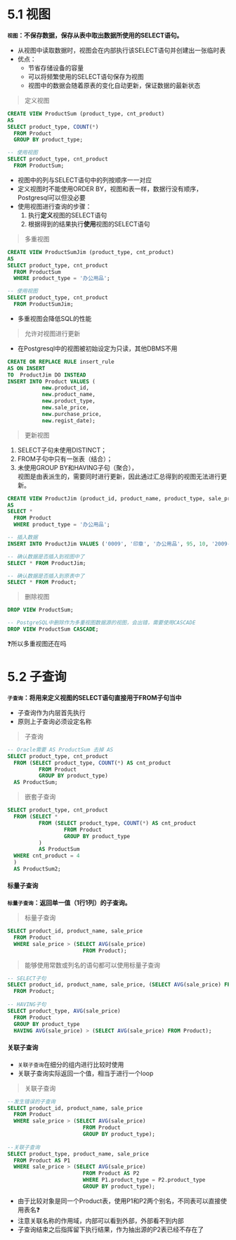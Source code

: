 # 5.1 视图
**`视图`：不保存数据，保存从表中取出数据所使用的SELECT语句。**
* 从视图中读取数据时，视图会在内部执行该SELECT语句并创建出一张临时表
* 优点：
	* 节省存储设备的容量
	* 可以将频繁使用的SELECT语句保存为视图
	* 视图中的数据会随着原表的变化自动更新，保证数据的最新状态

> 定义视图
```sql
CREATE VIEW ProductSum (product_type, cnt_product)
AS
SELECT product_type, COUNT(*)
  FROM Product
  GROUP BY product_type;

-- 使用视图
SELECT product_type, cnt_product
  FROM ProductSum;
```
* 视图中的列与SELECT语句中的列按顺序一一对应
* 定义视图时不能使用ORDER BY，视图和表一样，数据行没有顺序，Postgresql可以但没必要
* 使用视图进行查询的步骤：
	1. 执行**定义**视图的SELECT语句
	2. 根据得到的结果执行**使用**视图的SELECT语句

> 多重视图
```sql
CREATE VIEW ProductSumJim (product_type, cnt_product)
AS
SELECT product_type, cnt_product
  FROM ProductSum
  WHERE product_type = '办公用品';

-- 使用视图
SELECT product_type, cnt_product
  FROM ProductSumJim;
```
* 多重视图会降低SQL的性能

> 允许对视图进行更新
* 在Postgresql中的视图被初始设定为只读，其他DBMS不用
```sql
CREATE OR REPLACE RULE insert_rule
AS ON INSERT
TO  ProductJim DO INSTEAD
INSERT INTO Product VALUES (
           new.product_id, 
           new.product_name, 
           new.product_type, 
           new.sale_price, 
           new.purchase_price, 
           new.regist_date);
```

> 更新视图
1. SELECT子句未使用DISTINCT；
2. FROM子句中只有一张表（结合）；
3. 未使用GROUP BY和HAVING子句（聚合），  
视图是由表派生的，需要同时进行更新，因此通过汇总得到的视图无法进行更新。

```sql
CREATE VIEW ProductJim (product_id, product_name, product_type, sale_price, purchase_price, regist_date)
AS 
SELECT *
  FROM Product
  WHERE product_type = '办公用品';

-- 插入数据
INSERT INTO ProductJim VALUES ('0009', '印章', '办公用品', 95, 10, '2009-11-30');

-- 确认数据是否插入到视图中了
SELECT * FROM ProductJim;

-- 确认数据是否插入到原表中了
SELECT * FROM Product;
```

> 删除视图
```sql
DROP VIEW ProductSum;

-- PostgreSQL中删除作为多重视图数据源的视图，会出错，需要使用CASCADE
DROP VIEW ProductSum CASCADE;
```
:question:所以多重视图还在吗

# 5.2 子查询
**`子查询`：将用来定义视图的SELECT语句直接用于FROM子句当中**
* 子查询作为内层首先执行
* 原则上子查询必须设定名称

> 子查询
```sql
-- Oracle需要 AS ProductSum 去掉 AS
SELECT product_type, cnt_product
  FROM (SELECT product_type, COUNT(*) AS cnt_product
          FROM Product
          GROUP BY product_type) 
  AS ProductSum;
```

> 嵌套子查询
```sql
SELECT product_type, cnt_product
  FROM (SELECT *
          FROM (SELECT product_type, COUNT(*) AS cnt_product
                  FROM Product
                  GROUP BY product_type
          ) 
          AS ProductSum
  WHERE cnt_product = 4
  ) 
  AS ProductSum2;
```

#### 标量子查询
**`标量子查询`：返回单一值（1行1列）的子查询。**

> 标量子查询
```sql
SELECT product_id, product_name, sale_price
  FROM Product
  WHERE sale_price > (SELECT AVG(sale_price)
                        FROM Product);
```

> 能够使用常数或列名的语句都可以使用标量子查询
```sql
-- SELECT子句
SELECT product_id, product_name, sale_price, (SELECT AVG(sale_price) FROM Product) AS avg_price
  FROM Product;
  
-- HAVING子句
SELECT product_type, AVG(sale_price)
  FROM Product
  GROUP BY product_type
  HAVING AVG(sale_price) > (SELECT AVG(sale_price) FROM Product);
```

#### 关联子查询
* `关联子查询`在细分的组内进行比较时使用
* 关联子查询实际返回一个值，相当于进行一个loop

> 关联子查询

```sql
--发生错误的子查询
SELECT product_id, product_name, sale_price
  FROM Product
  WHERE sale_price > (SELECT AVG(sale_price)
                        FROM Product
                        GROUP BY product_type);
			
--关联子查询
SELECT product_type, product_name, sale_price
  FROM Product AS P1
  WHERE sale_price > (SELECT AVG(sale_price)
                        FROM Product AS P2
                        WHERE P1.product_type = P2.product_type
                        GROUP BY product_type);
```
* 由于比较对象是同一个Product表，使用P1和P2两个别名，不同表可以直接使用表名:question:
* 注意关联名称的作用域，内部可以看到外部，外部看不到内部
* 子查询结束之后指挥留下执行结果，作为抽出源的P2表已经不存在了






















